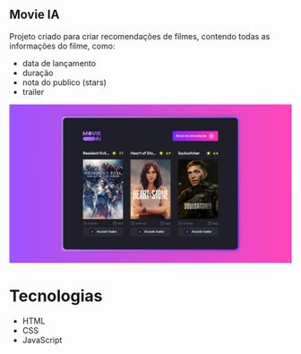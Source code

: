 ## Movie IA

Projeto criado para criar recomendações de filmes, contendo todas as informações do filme, como:
 - data de lançamento
 - duração
 - nota do publico (stars)
 - trailer

![Alt text](./assets/layout.png)

# Tecnologias
- HTML
- CSS
- JavaScript